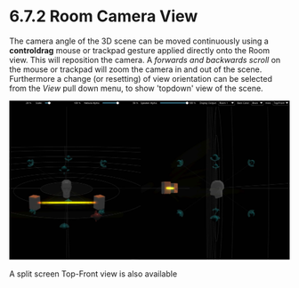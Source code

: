 # 6.7.2 Room Camera View

The camera angle of the 3D scene can be moved continuously using a **controldrag** mouse or trackpad gesture applied directly onto the Room view. This will reposition the camera. A _forwards and backwards scroll_ on the mouse or trackpad will
zoom the camera in and out of the scene. Furthermore a change (or resetting) of
view orientation can be selected from the _View_ pull down menu, to show 'topdown' view of the scene.

![](../../../include/SpatRevolution_UserGuide_-098.jpg)

A split screen Top-Front view is also available
